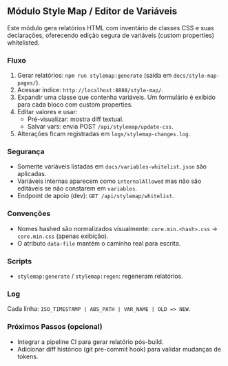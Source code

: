 ## Módulo Style Map / Editor de Variáveis

Este módulo gera relatórios HTML com inventário de classes CSS e suas declarações, oferecendo edição segura de variáveis (custom properties) whitelisted.

### Fluxo
1. Gerar relatórios: `npm run stylemap:generate` (saída em `docs/style-map-pages/`).
2. Acessar índice: `http://localhost:8888/style-map/`.
3. Expandir uma classe que contenha variáveis. Um formulário é exibido para cada bloco com custom properties.
4. Editar valores e usar:
   - Pré-visualizar: mostra diff textual.
   - Salvar vars: envia POST `/api/stylemap/update-css`.
5. Alterações ficam registradas em `logs/stylemap-changes.log`.

### Segurança
- Somente variáveis listadas em `docs/variables-whitelist.json` são aplicadas.
- Variáveis internas aparecem como `internalAllowed` mas não são editáveis se não constarem em `variables`.
- Endpoint de apoio (dev): `GET /api/stylemap/whitelist`.

### Convenções
- Nomes hashed são normalizados visualmente: `core.min.<hash>.css` → `core.min.css` (apenas exibição).
- O atributo `data-file` mantém o caminho real para escrita.

### Scripts
- `stylemap:generate` / `stylemap:regen`: regeneram relatórios.

### Log
Cada linha: `ISO_TIMESTAMP | ABS_PATH | VAR_NAME | OLD => NEW`.

### Próximos Passos (opcional)
- Integrar a pipeline CI para gerar relatório pós-build.
- Adicionar diff histórico (git pre-commit hook) para validar mudanças de tokens.
